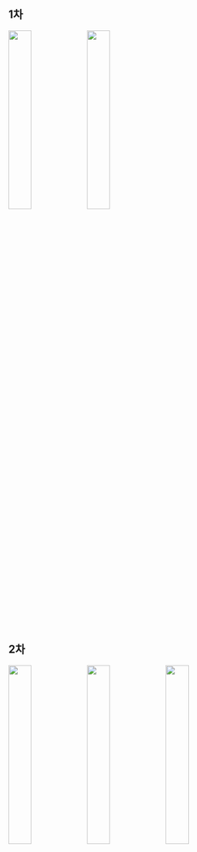 ## 1차
<img src="https://github.com/jbrunoo/CodingHealth/assets/125545555/7b66298d-e7d6-4a11-a39b-f111346325a5" width="30%">
<img src="https://github.com/jbrunoo/CodingHealth/assets/125545555/30ea7ff8-a5ed-4e12-af01-1541f6e18de7" width="30%">


## 2차
<img src="https://github.com/jbrunoo/CodingHealth/assets/125545555/89f8fbc9-8b23-41e3-aa1f-256e726d260c" width="30%">
<img src="https://github.com/jbrunoo/CodingHealth/assets/125545555/8fb631bf-2161-4f8e-8c30-0b44879fcba5" width="30%">
<img src="https://github.com/jbrunoo/CodingHealth/assets/125545555/b2ddb269-5f67-4d45-a058-b5aa13f15685" width="30%">
